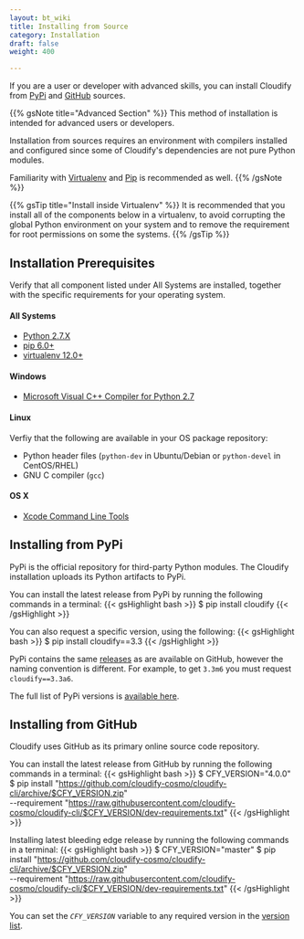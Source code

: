 ---layout: bt_wikititle: Installing from Sourcecategory: Installationdraft: falseweight: 400---If you are a user or developer with advanced skills, you can install Cloudify from [PyPi](https://pypi.python.org/pypi)and [GitHub](http://github.com/) sources.{{% gsNote title="Advanced Section" %}}This method of installation is intended for advanced users or developers.Installation from sources requires an environment with compilers installed andconfigured since some of Cloudify's dependencies are not pure Python modules.Familiarity with [Virtualenv](https://virtualenv.readthedocs.org/en/latest/) and [Pip](https://pip.pypa.io/en/stable/) is recommended as well.{{% /gsNote %}}{{% gsTip title="Install inside Virtualenv" %}}It is recommended that you install all of the components below in a virtualenv,to avoid corrupting the global Python environment on your system and toremove the requirement for root permissions on some the systems.{{% /gsTip %}}## Installation PrerequisitesVerify that all component listed under All Systems are installed, together with the specific requirements for your operating system.#### All Systems* [Python 2.7.X](https://www.python.org/downloads/)* [pip 6.0+](https://pip.pypa.io/en/stable/installing/)* [virtualenv 12.0+](https://virtualenv.readthedocs.org/en/latest/installation.html)#### Windows * [Microsoft Visual C++ Compiler for Python 2.7](https://www.microsoft.com/en-us/download/details.aspx?id=44266)#### Linux Verfiy that the following are available in your OS package repository:* Python header files (`python-dev` in Ubuntu/Debian or `python-devel` in CentOS/RHEL)* GNU C compiler (`gcc`)#### OS X * [Xcode Command Line Tools](https://developer.apple.com/library/ios/technotes/tn2339/_index.html#//apple_ref/doc/uid/DTS40014588-CH1-DOWNLOADING_COMMAND_LINE_TOOLS_IS_NOT_AVAILABLE_IN_XCODE_FOR_OS_X_10_9__HOW_CAN_I_INSTALL_THEM_ON_MY_MACHINE_)## Installing from PyPiPyPi is the official repository for third-party Python modules. The Cloudify installation uploadsits Python artifacts to PyPi.You can install the latest release from PyPi by running the following commandsin a terminal:{{< gsHighlight bash >}}$ pip install cloudify{{< /gsHighlight >}}You can also request a specific version, using the following:{{< gsHighlight bash >}}$ pip install cloudify==3.3{{< /gsHighlight >}}PyPi contains the same [releases](https://github.com/cloudify-cosmo/cloudify-cli/tags) as are available on GitHub, however the naming convention is different. For example, to get `3.3m6` you must request `cloudify==3.3a6`.The full list of PyPi versions is [available here](https://pypi.python.org/pypi/cloudify/json).## Installing from GitHubCloudify uses GitHub as its primary online source code repository.You can install the latest release from GitHub by running the following commands in a terminal:{{< gsHighlight bash >}}$ CFY_VERSION="4.0.0"$ pip install "https://github.com/cloudify-cosmo/cloudify-cli/archive/$CFY_VERSION.zip" \  --requirement "https://raw.githubusercontent.com/cloudify-cosmo/cloudify-cli/$CFY_VERSION/dev-requirements.txt"{{< /gsHighlight >}}Installing latest bleeding edge release by running the following commands in a terminal:{{< gsHighlight bash >}}$ CFY_VERSION="master"$ pip install "https://github.com/cloudify-cosmo/cloudify-cli/archive/$CFY_VERSION.zip" \  --requirement "https://raw.githubusercontent.com/cloudify-cosmo/cloudify-cli/$CFY_VERSION/dev-requirements.txt"{{< /gsHighlight >}}You can set the _`CFY_VERSION`_ variable to any required version in the [version list](https://github.com/cloudify-cosmo/cloudify-cli/tags).